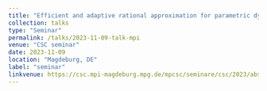 ```yaml
---
title: "Efficient and adaptive rational approximation for parametric dynamical systems"
collection: talks
type: "Seminar"
permalink: /talks/2023-11-09-talk-mpi
venue: "CSC seminar"
date: 2023-11-09
location: "Magdeburg, DE"
label: "seminar"
linkvenue: https://csc.mpi-magdeburg.mpg.de/mpcsc/seminare/csc/2023/abstract_pradovera
---
```

